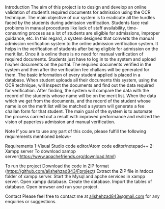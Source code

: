 Introduction
The aim of this project is to design and develop an online validation of student’s required documents for admission using the OCR technique. The main objective of our system is to eradicate all the hurdles faced by the students during admission verification. Students face real problems in manual procedures like lack of staff availability, time-consuming process as a lot of students are eligible for admissions, improper guidance, etc. In this regard, a system designed that converts the manual admission verification system to the online admission verification system. It helps in the verification of students after being eligible for admission on the merit list. Once it is online there is no need for manual verification of required documents. Students just have to log in to the system and upload his/her documents on the portal. The required documents verified in the system and then after the verification fee challans will be generated for them. The basic information of every student applied is placed in a database. When student uploads all their documents this system, using the OCR technique, will inspect the documents and find out the data required for verification. After finding, the system will compare the data with the record of the students whose name will be on the merit list. When the data which we get from the documents, and the record of the student whose name is on the merit list will be matched a system will generate a fee challan form for that student.
The main goal of the system is to automate the process carried out a result with improved performance and realized the vision of paperless admission and manual verification.

Note
If you are to use any part of this code, please fulfill the following requirements mentioned below:- 

Requirements
1-Visual Studio code editor/Atom code editor/notepad++
2-Xampp server
To download xampp server(https://www.apachefriends.org/download.html)

To run the project
Download the code in ZIP format (https://github.com/alishehzad843/Fproject)
Extract the ZIP file in htdocs folder of xampp server.
Start the Mysql and apche services in xampp server.
Open xampp database.
Create the database.
Import the tables of database.
Open browser and run your project.

Contact
Please feel free to contact me at <alishehzad843@gmail.com> for any enquiries or suggestions.

